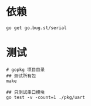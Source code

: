 # 依赖

```shell
go get go.bug.st/serial
```

# 测试

```shell
# gopkg 项目目录
## 测试所有包
make 

## 只测试串口模块
go test -v -count=1 ./pkg/uart
```
